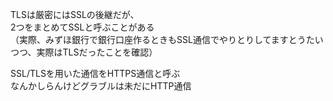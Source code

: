 TLSは厳密にはSSLの後継だが、  
2つをまとめてSSLと呼ぶことがある  
（実際、みずほ銀行で銀行口座作るときもSSL通信でやりとりしてますとうたいつつ、実際はTLSだったことを確認）  

SSL/TLSを用いた通信をHTTPS通信と呼ぶ  
なんかしらんけどグラブルは未だにHTTP通信